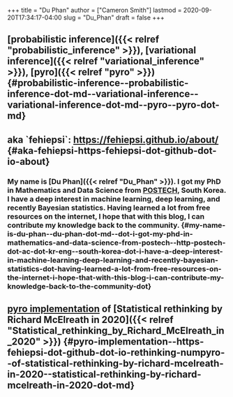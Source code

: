 +++
title = "Du Phan"
author = ["Cameron Smith"]
lastmod = 2020-09-20T17:34:17-04:00
slug = "Du_Phan"
draft = false
+++

## [probabilistic inference]({{< relref "probabilistic_inference" >}}), [variational inference]({{< relref "variational_inference" >}}), [pyro]({{< relref "pyro" >}}) {#probabilistic-inference--probabilistic-inference-dot-md--variational-inference--variational-inference-dot-md--pyro--pyro-dot-md}


## aka \`fehiepsi\`: <https://fehiepsi.github.io/about/> {#aka-fehiepsi-https-fehiepsi-dot-github-dot-io-about}


### My name is [Du Phan]({{< relref "Du_Phan" >}}). I got my PhD in Mathematics and Data Science from [POSTECH](<http://postech.ac.kr/eng/>), South Korea. I have a deep interest in machine learning, deep learning, and recently Bayesian statistics. Having learned a lot from free resources on the internet, I hope that with this blog, I can contribute my knowledge back to the community. {#my-name-is-du-phan--du-phan-dot-md--dot-i-got-my-phd-in-mathematics-and-data-science-from-postech--http-postech-dot-ac-dot-kr-eng--south-korea-dot-i-have-a-deep-interest-in-machine-learning-deep-learning-and-recently-bayesian-statistics-dot-having-learned-a-lot-from-free-resources-on-the-internet-i-hope-that-with-this-blog-i-can-contribute-my-knowledge-back-to-the-community-dot}


## [pyro implementation](<https://fehiepsi.github.io/rethinking-numpyro/>) of [Statistical rethinking by Richard McElreath in 2020]({{< relref "Statistical_rethinking_by_Richard_McElreath_in_2020" >}}) {#pyro-implementation--https-fehiepsi-dot-github-dot-io-rethinking-numpyro--of-statistical-rethinking-by-richard-mcelreath-in-2020--statistical-rethinking-by-richard-mcelreath-in-2020-dot-md}
